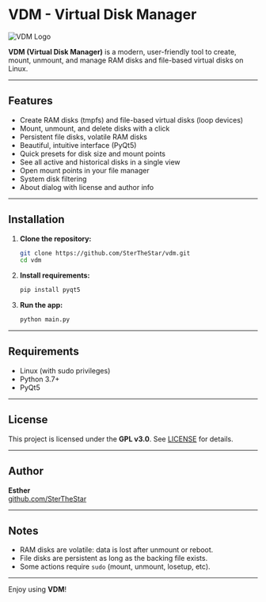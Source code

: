 # VDM - Virtual Disk Manager

![VDM Logo](icon.ico)

**VDM (Virtual Disk Manager)** is a modern, user-friendly tool to create, mount, unmount, and manage RAM disks and file-based virtual disks on Linux.

---

## Features
- Create RAM disks (tmpfs) and file-based virtual disks (loop devices)
- Mount, unmount, and delete disks with a click
- Persistent file disks, volatile RAM disks
- Beautiful, intuitive interface (PyQt5)
- Quick presets for disk size and mount points
- See all active and historical disks in a single view
- Open mount points in your file manager
- System disk filtering
- About dialog with license and author info

---

## Installation

1. **Clone the repository:**
   ```bash
   git clone https://github.com/SterTheStar/vdm.git
   cd vdm
   ```
2. **Install requirements:**
   ```bash
   pip install pyqt5
   ```
3. **Run the app:**
   ```bash
   python main.py
   ```

---

## Requirements
- Linux (with sudo privileges)
- Python 3.7+
- PyQt5

---

## License

This project is licensed under the **GPL v3.0**. See [LICENSE](https://www.gnu.org/licenses/gpl-3.0.html) for details.

---

## Author

**Esther**  
[github.com/SterTheStar](https://github.com/SterTheStar)

---

## Notes
- RAM disks are volatile: data is lost after unmount or reboot.
- File disks are persistent as long as the backing file exists.
- Some actions require `sudo` (mount, unmount, losetup, etc).

---

Enjoy using **VDM**! 
